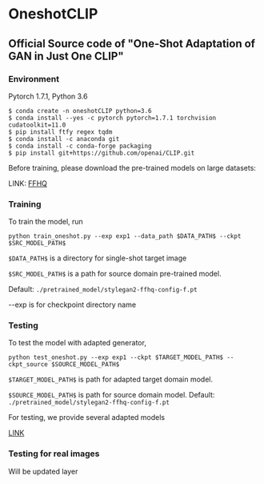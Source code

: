 # OneshotCLIP
## Official Source code of "One-Shot Adaptation of GAN in Just One CLIP"

### Environment
Pytorch 1.7.1, Python 3.6

```
$ conda create -n oneshotCLIP python=3.6
$ conda install --yes -c pytorch pytorch=1.7.1 torchvision cudatoolkit=11.0
$ pip install ftfy regex tqdm
$ conda install -c anaconda git
$ conda install -c conda-forge packaging
$ pip install git+https://github.com/openai/CLIP.git
```

Before training, please download the pre-trained models on large datasets:

LINK: [FFHQ](https://drive.google.com/file/d/1nS5fqO5XLwB4-VjR0Ma059dgrKB9eyjb/view?usp=sharing)

### Training 
To train the model, run

```
python train_oneshot.py --exp exp1 --data_path $DATA_PATH$ --ckpt $SRC_MODEL_PATH$
```
```$DATA_PATH$``` is a directory for single-shot target image

```$SRC_MODEL_PATH$``` is a path for source domain pre-trained model. 

Default: ```./pretrained_model/stylegan2-ffhq-config-f.pt```

--exp is for checkpoint directory name


### Testing
To test the model with adapted generator,
```
python test_oneshot.py --exp exp1 --ckpt $TARGET_MODEL_PATH$ --ckpt_source $SOURCE_MODEL_PATH$
```

```$TARGET_MODEL_PATH$``` is path for adapted target domain model.

```$SOURCE_MODEL_PATH$``` is path for source domain model. Default: ```./pretrained_model/stylegan2-ffhq-config-f.pt```

For testing, we provide several adapted models


[LINK](https://drive.google.com/file/d/1drwdkcJMJFdX760qTSHH0ReMCLIM7-jQ/view?usp=sharing)


### Testing for real images
Will be updated layer
